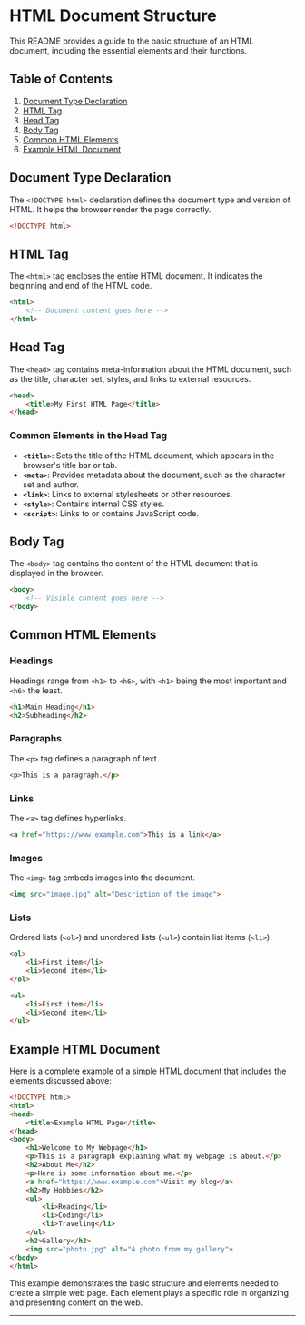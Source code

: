 # HTML Document Structure

This README provides a guide to the basic structure of an HTML document, including the essential elements and their functions.

## Table of Contents

1. [Document Type Declaration](#doctype)
2. [HTML Tag](#html-tag)
3. [Head Tag](#head-tag)
4. [Body Tag](#body-tag)
5. [Common HTML Elements](#common-html-elements)
6. [Example HTML Document](#example-html-document)

## Document Type Declaration

The `<!DOCTYPE html>` declaration defines the document type and version of HTML. It helps the browser render the page correctly.

```html
<!DOCTYPE html>
```

## HTML Tag

The `<html>` tag encloses the entire HTML document. It indicates the beginning and end of the HTML code.

```html
<html>
    <!-- Document content goes here -->
</html>
```

## Head Tag

The `<head>` tag contains meta-information about the HTML document, such as the title, character set, styles, and links to external resources.

```html
<head>
    <title>My First HTML Page</title>
</head>
```

### Common Elements in the Head Tag

- **`<title>`**: Sets the title of the HTML document, which appears in the browser's title bar or tab.
- **`<meta>`**: Provides metadata about the document, such as the character set and author.
- **`<link>`**: Links to external stylesheets or other resources.
- **`<style>`**: Contains internal CSS styles.
- **`<script>`**: Links to or contains JavaScript code.

## Body Tag

The `<body>` tag contains the content of the HTML document that is displayed in the browser.

```html
<body>
    <!-- Visible content goes here -->
</body>
```

## Common HTML Elements

### Headings

Headings range from `<h1>` to `<h6>`, with `<h1>` being the most important and `<h6>` the least.

```html
<h1>Main Heading</h1>
<h2>Subheading</h2>
```

### Paragraphs

The `<p>` tag defines a paragraph of text.

```html
<p>This is a paragraph.</p>
```

### Links

The `<a>` tag defines hyperlinks.

```html
<a href="https://www.example.com">This is a link</a>
```

### Images

The `<img>` tag embeds images into the document.

```html
<img src="image.jpg" alt="Description of the image">
```

### Lists

Ordered lists (`<ol>`) and unordered lists (`<ul>`) contain list items (`<li>`).

```html
<ol>
    <li>First item</li>
    <li>Second item</li>
</ol>

<ul>
    <li>First item</li>
    <li>Second item</li>
</ul>
```

## Example HTML Document

Here is a complete example of a simple HTML document that includes the elements discussed above:

```html
<!DOCTYPE html>
<html>
<head>
    <title>Example HTML Page</title>
</head>
<body>
    <h1>Welcome to My Webpage</h1>
    <p>This is a paragraph explaining what my webpage is about.</p>
    <h2>About Me</h2>
    <p>Here is some information about me.</p>
    <a href="https://www.example.com">Visit my blog</a>
    <h2>My Hobbies</h2>
    <ul>
        <li>Reading</li>
        <li>Coding</li>
        <li>Traveling</li>
    </ul>
    <h2>Gallery</h2>
    <img src="photo.jpg" alt="A photo from my gallery">
</body>
</html>
```

This example demonstrates the basic structure and elements needed to create a simple web page. Each element plays a specific role in organizing and presenting content on the web.

---
